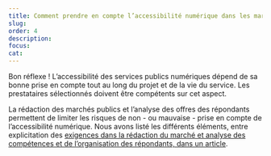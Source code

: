 ```yaml
---
title: Comment prendre en compte l’accessibilité numérique dans les marchés publics ?
slug: 
order: 4
description: 
focus:
cat: 
---
```

Bon réflexe ! L’accessibilité des services publics numériques dépend de sa bonne prise en compte tout au long du projet et de la vie du service. Les prestataires sélectionnés doivent être compétents sur cet aspect. 

La rédaction des marchés publics et l’analyse des offres des répondants permettent de limiter les risques de non - ou mauvaise - prise en compte de l’accessibilité numérique. Nous avons listé les différents éléments, entre explicitation des [exigences dans la rédaction du marché et analyse des compétences et de l’organisation des répondants, dans un article](https://design.numerique.gouv.fr/outils/accessibilite-marche-public/).